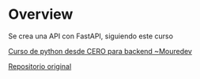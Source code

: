 # Overview

Se crea una API con FastAPI, siguiendo este curso

[Curso de python desde CERO para backend ~Mouredev](https://www.youtube.com/watch?v=_y9qQZXE24A&t=20488s)

[Repositorio original](https://github.com/mouredev/Hello-Python)